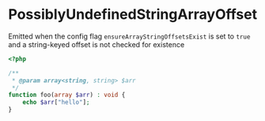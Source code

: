 # PossiblyUndefinedStringArrayOffset

Emitted when the config flag `ensureArrayStringOffsetsExist` is set to `true` and a string-keyed offset is not checked for existence

```php
<?php

/**
 * @param array<string, string> $arr
 */
function foo(array $arr) : void {
    echo $arr["hello"];
}
```

